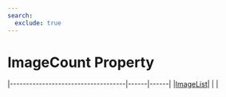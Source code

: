 ```yaml
---
search:
  exclude: true
---
```


<h1 class="heading"><span class="name">ImageCount Property</span></h1>

|------------------------------------|------|------|
|[ImageList](../objects/imagelist.md)|&nbsp;|&nbsp;|

